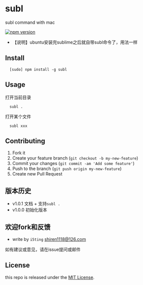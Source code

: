 # subl

subl command with mac

[![npm version](https://badge.fury.io/js/subl.svg)](http://badge.fury.io/js/subl)


- 【说明】ubuntu安装完sublime之后就自带subl命令了，用法一样

## Install

```
  [sudo] npm install -g subl
```

## Usage

打开当前目录

```
  subl .
```

打开某个文件

```
  subl xxx
```

## Contributing

1. Fork it
2. Create your feature branch (`git checkout -b my-new-feature`)
3. Commit your changes (`git commit -am 'Add some feature'`)
4. Push to the branch (`git push origin my-new-feature`)
5. Create new Pull Request

## 版本历史

- v1.0.1 文档 + 支持`subl .`
- v1.0.0 初始化版本

## 欢迎fork和反馈

- write by `i5ting` shiren1118@126.com

如有建议或意见，请在issue提问或邮件

## License

this repo is released under the [MIT
License](http://www.opensource.org/licenses/MIT).